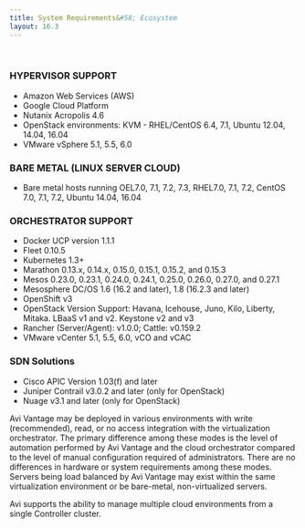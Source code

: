 ```yaml
---
title: System Requirements&#58; Ecosystem
layout: 16.3
---
```

 

### HYPERVISOR SUPPORT

* Amazon Web Services (AWS)
* Google Cloud Platform
* Nutanix Acropolis 4.6
* OpenStack environments: KVM - RHEL/CentOS 6.4, 7.1, Ubuntu 12.04, 14.04, 16.04
* VMware vSphere 5.1, 5.5, 6.0 

### BARE METAL (LINUX SERVER CLOUD)

* Bare metal hosts running OEL7.0, 7.1, 7.2, 7.3, RHEL7.0, 7.1, 7.2, CentOS 7.0, 7.1, 7.2, Ubuntu 14.04, 16.04 

### ORCHESTRATOR SUPPORT

* Docker UCP version 1.1.1
* Fleet 0.10.5
* Kubernetes 1.3+
* Marathon 0.13.x, 0.14.x, 0.15.0, 0.15.1, 0.15.2, and 0.15.3
* Mesos 0.23.0, 0.23.1, 0.24.0, 0.24.1, 0.25.0, 0.26.0, 0.27.0, and 0.27.1
* Mesosphere DC/OS 1.6 (16.2 and later), 1.8 (16.2.3 and later)
* OpenShift v3
* OpenStack Version Support: Havana, Icehouse, Juno, Kilo, Liberty, Mitaka. LBaaS v1 and v2. Keystone v2 and v3
* Rancher (Server/Agent): v1.0.0; Cattle: v0.159.2
* VMware vCenter 5.1, 5.5, 6.0, vCO and vCAC 

### SDN Solutions

* Cisco APIC Version 1.03(f) and later
* Juniper Contrail v3.0.2 and later (only for OpenStack)
* Nuage v3.1 and later (only for OpenStack) 

Avi Vantage may be deployed in various environments with write (recommended), read, or no access integration with the virtualization orchestrator. The primary difference among these modes is the level of automation performed by Avi Vantage and the cloud orchestrator compared to the level of manual configuration required of administrators. There are no differences in hardware or system requirements among these modes. Servers being load balanced by Avi Vantage may exist within the same virtualization environment or be bare-metal, non-virtualized servers.

Avi supports the ability to manage multiple cloud environments from a single Controller cluster.
